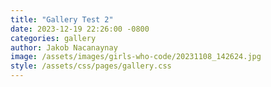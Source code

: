 ```yaml
---
title: "Gallery Test 2"
date: 2023-12-19 22:26:00 -0800
categories: gallery
author: Jakob Nacanaynay
image: /assets/images/girls-who-code/20231108_142624.jpg
style: /assets/css/pages/gallery.css
---
```

